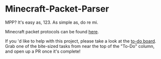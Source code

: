 # Minecraft-Packet-Parser
MPP? It's easy as, 123. As simple as, do re mi.

Minecraft packet protocols can be found [here](https://wiki.vg/Protocol).

If you 'd like to help with this project, please take a look at the [to-do board](https://github.com/stevengreens10/Minecraft-Packet-Parser/projects/1).
Grab one of the bite-sized tasks from near the top of the "To-Do" column, and open up a PR once it's complete!

